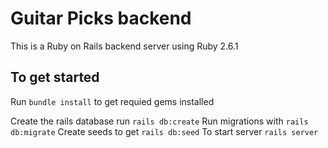 # Guitar Picks backend

This is a Ruby on Rails backend server using Ruby 2.6.1

## To get started

Run `bundle install` to get requied gems installed

Create the rails database run `rails db:create`
Run migrations with `rails db:migrate`
Create seeds to get `rails db:seed`
To start server `rails server`
